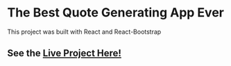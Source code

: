 # The Best Quote Generating App Ever

This project was built with React and React-Bootstrap

## See the [Live Project Here!](https://quotes-gen-moa.netlify.app/)
